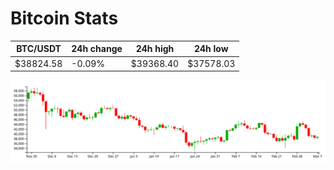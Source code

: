 # Bitcoin Stats

BTC/USDT|24h change|24h high|24h low|
|---|---|---|---|
|$38824.58|-0.09%|$39368.40|$37578.03|

<img src="./chart.svg">
